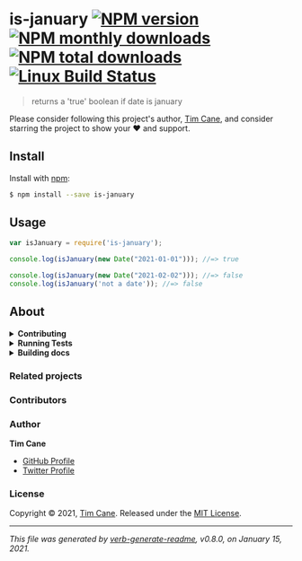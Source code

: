 # is-january [![NPM version](https://img.shields.io/npm/v/is-january.svg?style=flat)](https://www.npmjs.com/package/is-january) [![NPM monthly downloads](https://img.shields.io/npm/dm/is-january.svg?style=flat)](https://npmjs.org/package/is-january) [![NPM total downloads](https://img.shields.io/npm/dt/is-january.svg?style=flat)](https://npmjs.org/package/is-january) [![Linux Build Status](https://img.shields.io/travis/TJC-js/is-january.svg?style=flat&label=Travis)](https://travis-ci.org/TJC-js/is-january) 

> returns a 'true' boolean if date is january

Please consider following this project's author, [Tim Cane](https://github.com/timcane), and consider starring the project to show your :heart: and support.

## Install
Install with [npm](https://www.npmjs.com/):

```sh
$ npm install --save is-january
```

## Usage

```js
var isJanuary = require('is-january');

console.log(isJanuary(new Date("2021-01-01"))); //=> true

console.log(isJanuary(new Date("2021-02-02"))); //=> false
console.log(isJanuary('not a date')); //=> false
```

## About
<details>
  <summary><strong>Contributing</strong></summary>

Pull requests and stars are always welcome. For bugs and feature requests, [please create an issue](../../issues/new).

</details>

<details>
  <summary><strong>Running Tests</strong></summary>

Running and reviewing unit tests is a great way to get familiarized with a library and its API. You can install dependencies and run tests with the following command:

```sh
$ npm install && npm test
```

</details>

<details>
  <summary><strong>Building docs</strong></summary>

_(This project's readme.md is generated by [verb](https://github.com/verbose/verb-generate-readme), please don't edit the readme directly. Any changes to the readme must be made in the [.verb.md](.verb.md) readme template.)_

To generate the readme, run the following command:

```sh
$ npm install -g verbose/verb#dev verb-generate-readme && verb
```

</details>

### Related projects

### Contributors

### Author
**Tim Cane**
+ [GitHub Profile](https://github.com/timcane)
+ [Twitter Profile](https://twitter.com/timcane)

### License
Copyright © 2021, [Tim Cane](https://github.com/timcane).
Released under the [MIT License](LICENSE).

***

_This file was generated by [verb-generate-readme](https://github.com/verbose/verb-generate-readme), v0.8.0, on January 15, 2021._

